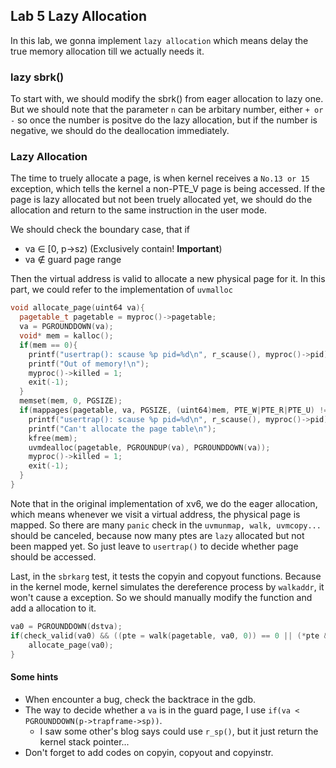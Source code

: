 ## Lab 5 Lazy Allocation

In this lab, we gonna implement `lazy allocation` which means delay the true memory allocation till we actually needs it.
### lazy sbrk()


To start with, we should modify the sbrk() from eager allocation to lazy one. 
But we should note that the parameter `n` can be arbitary number, either `+ or -` so once the number is positve do the lazy allocation, but if the number is negative, we should do the deallocation immediately.

### Lazy Allocation

The time to truely allocate a page, is when kernel receives a `No.13 or 15` exception, which tells the kernel a non-PTE_V page is being accessed. If the page is lazy allocated but not been truely allocated yet, we should do the allocation and return to the same instruction in the user mode.

We should check the boundary case, that if  
* va $\in$ [0, p->sz) (Exclusively contain! **Important**)
* va $\notin$ guard page range  


Then the virtual address is valid to allocate a new physical page for it. In this part, we could refer to the implementation of `uvmalloc`
```cpp
void allocate_page(uint64 va){
  pagetable_t pagetable = myproc()->pagetable;
  va = PGROUNDDOWN(va);
  void* mem = kalloc();
  if(mem == 0){
    printf("usertrap(): scause %p pid=%d\n", r_scause(), myproc()->pid);
    printf("Out of memory!\n");
    myproc()->killed = 1;
    exit(-1);
  }
  memset(mem, 0, PGSIZE);
  if(mappages(pagetable, va, PGSIZE, (uint64)mem, PTE_W|PTE_R|PTE_U) != 0){
    printf("usertrap(): scause %p pid=%d\n", r_scause(), myproc()->pid);
    printf("Can't allocate the page table\n");
    kfree(mem);
    uvmdealloc(pagetable, PGROUNDUP(va), PGROUNDDOWN(va));
    myproc()->killed = 1;
    exit(-1);
  }
}
```

Note that in the original implementation of xv6, we do the eager allocation, which means whenever we visit a virtual address, the physical page is mapped. So there are many `panic` check in the `uvmunmap, walk, uvmcopy...` should be canceled, because now many ptes are `lazy` allocated but not been mapped yet. So just leave to `usertrap()` to decide whether page should be accessed.

Last, in the `sbrkarg` test, it tests the copyin and copyout functions.
Because in the kernel mode, kernel simulates the dereference process by `walkaddr`, it won't cause a exception. So we should manually modify the function and add a allocation to it.

```c
va0 = PGROUNDDOWN(dstva);
if(check_valid(va0) && ((pte = walk(pagetable, va0, 0)) == 0 || (*pte & PTE_V) == 0)){
    allocate_page(va0);
}
```


#### Some hints
* When encounter a bug, check the backtrace in the gdb.
* The way to decide whether a `va` is in the guard page, I use `if(va < PGROUNDDOWN(p->trapframe->sp))`. 
  * I saw some other's blog says could use `r_sp()`, but it just return the kernel stack pointer...
* Don't forget to add codes on copyin, copyout and copyinstr.

